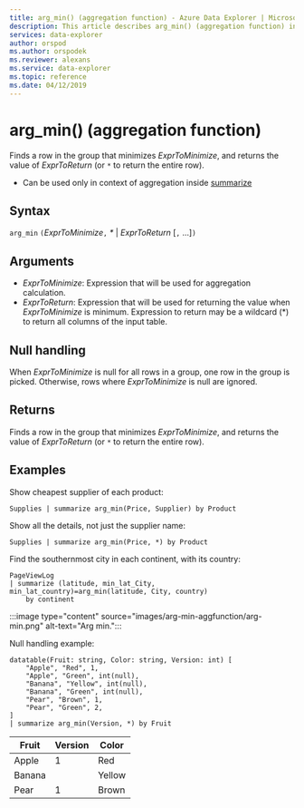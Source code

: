 ```yaml
---
title: arg_min() (aggregation function) - Azure Data Explorer | Microsoft Docs
description: This article describes arg_min() (aggregation function) in Azure Data Explorer.
services: data-explorer
author: orspod
ms.author: orspodek
ms.reviewer: alexans
ms.service: data-explorer
ms.topic: reference
ms.date: 04/12/2019
---
```

# arg_min() (aggregation function)

Finds a row in the group that minimizes *ExprToMinimize*, and returns the value of *ExprToReturn* (or `*` to return the entire row).

* Can be used only in context of aggregation inside [summarize](summarizeoperator.md)

## Syntax

`arg_min` `(`*ExprToMinimize*`,` *\** | *ExprToReturn*  [`,` ...]`)`

## Arguments

* *ExprToMinimize*: Expression that will be used for aggregation calculation. 
* *ExprToReturn*: Expression that will be used for returning the value when *ExprToMinimize* is
  minimum. Expression to return may be a wildcard (*) to return all columns of the input table.
  
## Null handling
When *ExprToMinimize* is null for all rows in a group, one row in the group is picked. Otherwise, rows where *ExprToMinimize* is null are ignored.

## Returns

Finds a row in the group that minimizes *ExprToMinimize*, and returns the value of *ExprToReturn* (or `*` to return the entire row).

## Examples

Show cheapest supplier of each product:

```kusto
Supplies | summarize arg_min(Price, Supplier) by Product
```

Show all the details, not just the supplier name:

```kusto
Supplies | summarize arg_min(Price, *) by Product
```

Find the southernmost city in each continent, with its country:

```kusto
PageViewLog 
| summarize (latitude, min_lat_City, min_lat_country)=arg_min(latitude, City, country) 
    by continent
```

:::image type="content" source="images/arg-min-aggfunction/arg-min.png" alt-text="Arg min.":::

Null handling example:

```kusto
datatable(Fruit: string, Color: string, Version: int) [
    "Apple", "Red", 1,
    "Apple", "Green", int(null),
    "Banana", "Yellow", int(null),
    "Banana", "Green", int(null),
    "Pear", "Brown", 1,
    "Pear", "Green", 2,
]
| summarize arg_min(Version, *) by Fruit
```

|Fruit|Version|Color|
|---|---|---|
|Apple|1|Red|
|Banana||Yellow|
|Pear|1|Brown|
